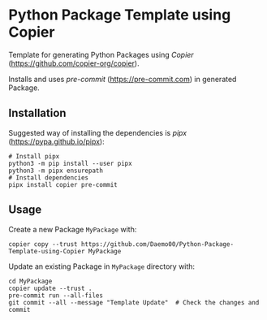 # Python Package Template using Copier

Template for generating Python Packages using _Copier_ (https://github.com/copier-org/copier).

Installs and uses _pre-commit_ (https://pre-commit.com) in generated Package.

## Installation

Suggested way of installing the dependencies is _pipx_ (https://pypa.github.io/pipx):
```shell
# Install pipx
python3 -m pip install --user pipx
python3 -m pipx ensurepath
# Install dependencies
pipx install copier pre-commit
```

## Usage

Create a new Package `MyPackage` with:
```shell
copier copy --trust https://github.com/Daemo00/Python-Package-Template-using-Copier MyPackage
```

Update an existing Package in `MyPackage` directory with:

```shell
cd MyPackage
copier update --trust .
pre-commit run --all-files
git commit --all --message "Template Update"  # Check the changes and commit
```
